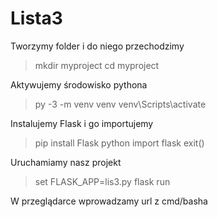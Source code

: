 # Lista3

Tworzymy folder i do niego przechodzimy 
> mkdir myproject
> cd myproject

Aktywujemy środowisko pythona 
> py -3 -m venv venv
> venv\Scripts\activate

Instalujemy Flask i go importujemy 
> pip install Flask
> python 
> import flask
> exit()

Uruchamiamy nasz projekt 
> set FLASK_APP=lis3.py
> flask run

W przeglądarce wprowadzamy url z cmd/basha 
